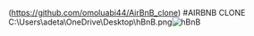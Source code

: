 (https://github.com/omoluabi44/AirBnB_clone)
#AIRBNB CLONE
C:\Users\adeta\OneDrive\Desktop\hBnB.png![hBnB](https://github.com/omoluabi44/AirBnB_clone/assets/110730304/b6fde21a-1119-49b1-bb46-5dd77bb2a22c)
